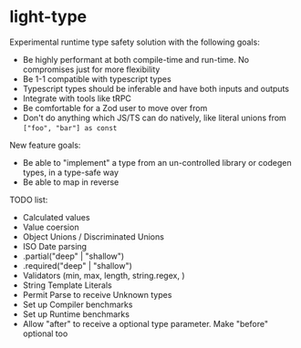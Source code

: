 # light-type

Experimental runtime type safety solution with the following goals:

* Be highly performant at both compile-time and run-time. No compromises just for more flexibility
* Be 1-1 compatible with typescript types
* Typescript types should be inferable and have both inputs and outputs
* Integrate with tools like tRPC
* Be comfortable for a Zod user to move over from
* Don't do anything which JS/TS can do natively, like literal unions from `["foo", "bar"] as const`

New feature goals:

* Be able to "implement" a type from an un-controlled library or codegen types, in a type-safe way
* Be able to map in reverse

TODO list:

* Calculated values
* Value coersion
* Object Unions / Discriminated Unions
* ISO Date parsing
* .partial("deep" | "shallow")
* .required("deep" | "shallow")
* Validators (min, max, length, string.regex, )
* String Template Literals
* Permit Parse to receive Unknown types
* Set up Compiler benchmarks
* Set up Runtime benchmarks
* Allow "after" to receive a optional type parameter. Make "before" optional too
